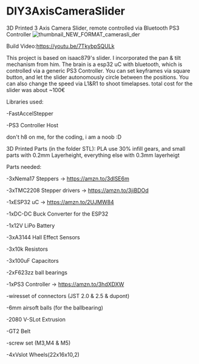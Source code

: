 # DIY3AxisCameraSlider
3D Printed 3 Axis Camera Slider, remote controlled via Bluetooth PS3 Controller
![thumbnail_NEW_FORMAT_camerasli_der](https://user-images.githubusercontent.com/86553872/123544929-ef2fa080-d755-11eb-9e9e-7710392a2718.jpg)

Build Video:https://youtu.be/7TkybpSQULk


This project is based on isaac879's slider. I incorporated the pan & tilt mechanism from him.
The brain is a esp32 uC with bluetooth, which is controlled via a generic PS3 Controller.
You can set keyframes via square button, and let the slider autonomously circle between the positions. You can also change the speed via L1&R1 to shoot timelapses.
total cost for the slider was about ~100€

Libraries used:

-FastAccelStepper

-PS3 Controller Host

don't h8 on me, for the coding, i am a noob :D


3D Printed Parts (in the folder STL):
PLA
use 30% infill 
gears, and small parts with 0.2mm Layerheight, everything else with 0.3mm layerheigt

Parts needed:

-3xNema17 Steppers -> https://amzn.to/3dlSE6m

-3xTMC2208 Stepper drivers -> https://amzn.to/3jiBDOd

-1xESP32 uC  -> https://amzn.to/2UJMW84

-1xDC-DC Buck Converter for the ESP32

-1x12V LiPo Battery

-3xA3144 Hall Effect Sensors

-3x10k Resistors

-3x100uF Capacitors

-2xF623zz ball bearings

-1xPS3 Controller -> https://amzn.to/3hdXDXW

-wiresset of connectors (JST 2.0 & 2.5 & dupont)

-6mm airsoft balls (for the ballbearing)

-2080 V-SLot Extrusion

-GT2 Belt

-screw set (M3,M4 & M5)

-4xVslot Wheels(22x16x10,2)

